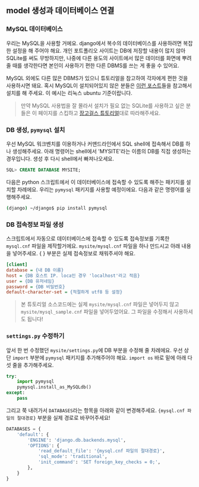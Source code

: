 ## model 생성과 데이터베이스 연결

### MySQL 데이터베이스
우리는 MySQL을 사용할 거에요.
django에서 복수의 데이터베이스를 사용하려면 복잡한 설정을 해 주어야 해요.
개인 포트폴리오 사이트는 DB에 저장할 내용이 많지 않아 SQLite를 써도 무방하지만,
나중에 다른 용도의 사이트에서 많은 데이터를 화면에 뿌려줄 때를 생각한다면
본인이 사용하기 편한 다른 DBMS를 쓰는 게 좋을 수 있어요.
 
MySQL 외에도 다른 많은 DBMS가 있으니 튜토리얼을 참고하여 각자에게 편한 것을 사용하시면 돼요. 
혹시 MySQL이 설치되어있지 않은 분들은 [이런 포스트](https://www.digitalocean.com/community/tutorials/how-to-install-mysql-on-ubuntu-14-04)들을
참고해서 설치를 해 주세요. 이 예시는 리눅스 ubuntu 기준이랍니다.

>만약 MySQL 사용법을 잘 몰라서 설치가 필요 없는 SQLite를 사용하고 싶은 분들은 이 페이지를 스킵하고
[장고걸스 튜토리얼](https://tutorial.djangogirls.org/ko/django_start_project/)대로 따라해주세요.


### DB 생성, `pymysql` 설치
우선 MySQL 워크벤치를 이용하거나 커맨드라인에서 SQL shell에 접속해서
DB를 하나 생성해주세요. 아래 명령어는 shell에서 'MYSITE'라는 이름의 DB를 직접 생성하는 경우입니다.
생성 후 다시 shell에서 빠져나오세요.
```sql
SQL> CREATE DATABASE MYSITE;
```

다음은 python 스크립트에서 이 데이터베이스에 접속할 수 있도록 해주는 패키지를 설치할 차례에요.
우리는 `pymysql` 패키지를 사용할 예정이에요. 다음과 같은 명령어를 실행해주세요.
```bash
(django) ~/django$ pip install pymysql
```


### DB 접속정보 파일 생성
스크립트에서 자동으로 데이터베이스에 접속할 수 있도록 접속정보를 기록한 `mysql.cnf` 파일을 제작할거에요.
`mysite/mysql.cnf` 파일을 하나 만드시고 아래 내용을 넣어주세요.
{ } 부분은 실제 접속정보로 채워주셔야 해요.
```ini
[client]
database = {내 DB 이름}
host = {DB 호스트 IP. loca인 경우 'localhost'라고 적음}
user = {DB 유저네임}
password = {DB 비밀번호}
default-character-set = {적절하게 utf8 등 설정}
```
>본 튜토리얼 소스코드에는 실제 `mysite/mysql.cnf` 파일은 넣어두지 않고
`mysite/mysql_sample.cnf` 파일을 넣어두었어요. 그 파일을 수정해서 사용하셔도 됩니다!


### `settings.py` 수정하기
앞서 한 번 수정했던 `mysite/settings.py`에 DB 부분을 수정해 줄 차례에요.
우선 상단 `import` 부분에 `pymysql` 패키지를 추가해주어야 해요.
`import os` 바로 밑에 아래 다섯 줄을 추가해주세요.
```python
try:
    import pymysql
    pymysql.install_as_MySQLdb()
except:
    pass
```

그리고 쭉 내려가서 `DATABASES`라는 항목을 아래와 같이 변경해주세요.
`{mysql.cnf 파일의 절대경로}` 부분을 실제 경로로 바꾸어주세요!
```python
DATABASES = {
    'default': {
        'ENGINE': 'django.db.backends.mysql',
        'OPTIONS': {
            'read_default_file': '{mysql.cnf 파일의 절대경로}',
            'sql_mode': 'traditional',
            'init_command': 'SET foreign_key_checks = 0;',
        },
    }
}
```
